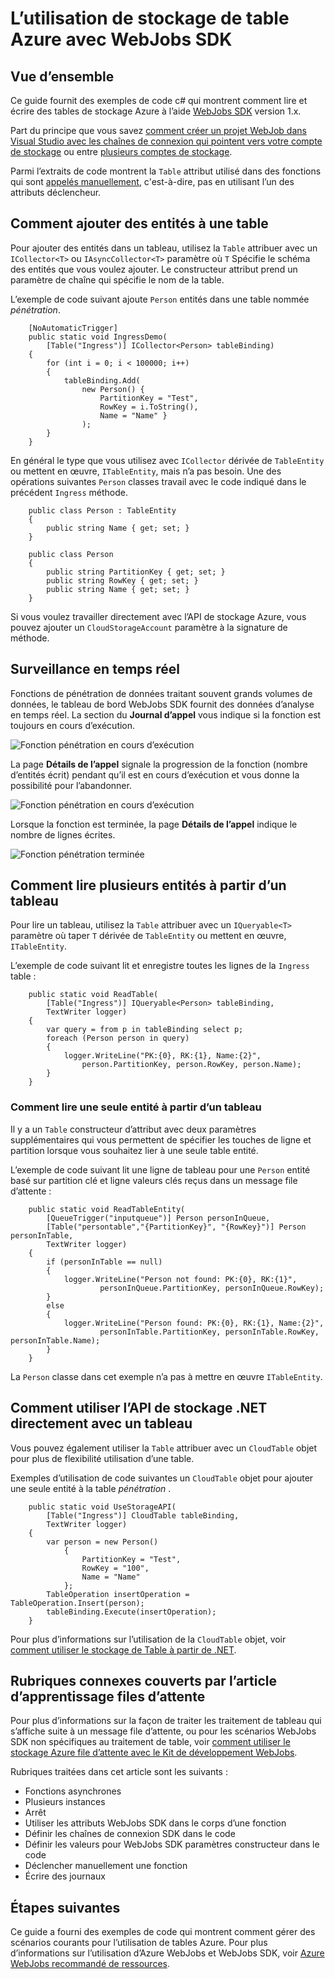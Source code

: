 <properties 
    pageTitle="L’utilisation de stockage de table Azure avec WebJobs SDK" 
    description="Apprenez à utiliser le stockage de table Azure avec WebJobs SDK. Créer des tables, ajouter des entités aux tables et lire les tableaux existants." 
    services="app-service\web, storage" 
    documentationCenter=".net" 
    authors="tdykstra" 
    manager="wpickett" 
    editor="jimbe"/>

<tags 
    ms.service="app-service-web" 
    ms.workload="web" 
    ms.tgt_pltfrm="na" 
    ms.devlang="dotnet" 
    ms.topic="article" 
    ms.date="06/01/2016" 
    ms.author="tdykstra"/>

# <a name="how-to-use-azure-table-storage-with-the-webjobs-sdk"></a>L’utilisation de stockage de table Azure avec WebJobs SDK

## <a name="overview"></a>Vue d’ensemble

Ce guide fournit des exemples de code c# qui montrent comment lire et écrire des tables de stockage Azure à l’aide [WebJobs SDK](websites-dotnet-webjobs-sdk.md) version 1.x.

Part du principe que vous savez [comment créer un projet WebJob dans Visual Studio avec les chaînes de connexion qui pointent vers votre compte de stockage](websites-dotnet-webjobs-sdk-get-started.md) ou entre [plusieurs comptes de stockage](https://github.com/Azure/azure-webjobs-sdk/blob/master/test/Microsoft.Azure.WebJobs.Host.EndToEndTests/MultipleStorageAccountsEndToEndTests.cs).
        
Parmi l’extraits de code montrent la `Table` attribut utilisé dans des fonctions qui sont [appelés manuellement](websites-dotnet-webjobs-sdk-storage-queues-how-to.md#manual), c'est-à-dire, pas en utilisant l’un des attributs déclencheur. 

## <a id="ingress"></a>Comment ajouter des entités à une table

Pour ajouter des entités dans un tableau, utilisez la `Table` attribuer avec un `ICollector<T>` ou `IAsyncCollector<T>` paramètre où `T` Spécifie le schéma des entités que vous voulez ajouter. Le constructeur attribut prend un paramètre de chaîne qui spécifie le nom de la table. 

L’exemple de code suivant ajoute `Person` entités dans une table nommée *pénétration*.

        [NoAutomaticTrigger]
        public static void IngressDemo(
            [Table("Ingress")] ICollector<Person> tableBinding)
        {
            for (int i = 0; i < 100000; i++)
            {
                tableBinding.Add(
                    new Person() { 
                        PartitionKey = "Test", 
                        RowKey = i.ToString(), 
                        Name = "Name" }
                    );
            }
        }

En général le type que vous utilisez avec `ICollector` dérivée de `TableEntity` ou mettent en œuvre, `ITableEntity`, mais n’a pas besoin. Une des opérations suivantes `Person` classes travail avec le code indiqué dans le précédent `Ingress` méthode.

        public class Person : TableEntity
        {
            public string Name { get; set; }
        }

        public class Person
        {
            public string PartitionKey { get; set; }
            public string RowKey { get; set; }
            public string Name { get; set; }
        }

Si vous voulez travailler directement avec l’API de stockage Azure, vous pouvez ajouter un `CloudStorageAccount` paramètre à la signature de méthode.

## <a id="monitor"></a>Surveillance en temps réel

Fonctions de pénétration de données traitant souvent grands volumes de données, le tableau de bord WebJobs SDK fournit des données d’analyse en temps réel. La section du **Journal d’appel** vous indique si la fonction est toujours en cours d’exécution.

![Fonction pénétration en cours d’exécution](./media/websites-dotnet-webjobs-sdk-storage-tables-how-to/ingressrunning.png)

La page **Détails de l’appel** signale la progression de la fonction (nombre d’entités écrit) pendant qu’il est en cours d’exécution et vous donne la possibilité pour l’abandonner. 

![Fonction pénétration en cours d’exécution](./media/websites-dotnet-webjobs-sdk-storage-tables-how-to/ingressprogress.png)

Lorsque la fonction est terminée, la page **Détails de l’appel** indique le nombre de lignes écrites.

![Fonction pénétration terminée](./media/websites-dotnet-webjobs-sdk-storage-tables-how-to/ingresssuccess.png)

## <a id="multiple"></a>Comment lire plusieurs entités à partir d’un tableau

Pour lire un tableau, utilisez la `Table` attribuer avec un `IQueryable<T>` paramètre où taper `T` dérivée de `TableEntity` ou mettent en œuvre, `ITableEntity`.

L’exemple de code suivant lit et enregistre toutes les lignes de la `Ingress` table :
 
        public static void ReadTable(
            [Table("Ingress")] IQueryable<Person> tableBinding,
            TextWriter logger)
        {
            var query = from p in tableBinding select p;
            foreach (Person person in query)
            {
                logger.WriteLine("PK:{0}, RK:{1}, Name:{2}", 
                    person.PartitionKey, person.RowKey, person.Name);
            }
        }

### <a id="readone"></a>Comment lire une seule entité à partir d’un tableau

Il y a un `Table` constructeur d’attribut avec deux paramètres supplémentaires qui vous permettent de spécifier les touches de ligne et partition lorsque vous souhaitez lier à une seule table entité.

L’exemple de code suivant lit une ligne de tableau pour une `Person` entité basé sur partition clé et ligne valeurs clés reçus dans un message file d’attente :  

        public static void ReadTableEntity(
            [QueueTrigger("inputqueue")] Person personInQueue,
            [Table("persontable","{PartitionKey}", "{RowKey}")] Person personInTable,
            TextWriter logger)
        {
            if (personInTable == null)
            {
                logger.WriteLine("Person not found: PK:{0}, RK:{1}",
                        personInQueue.PartitionKey, personInQueue.RowKey);
            }
            else
            {
                logger.WriteLine("Person found: PK:{0}, RK:{1}, Name:{2}",
                        personInTable.PartitionKey, personInTable.RowKey, personInTable.Name);
            }
        }


La `Person` classe dans cet exemple n’a pas à mettre en œuvre `ITableEntity`.

## <a id="storageapi"></a>Comment utiliser l’API de stockage .NET directement avec un tableau

Vous pouvez également utiliser la `Table` attribuer avec un `CloudTable` objet pour plus de flexibilité utilisation d’une table.

Exemples d’utilisation de code suivantes un `CloudTable` objet pour ajouter une seule entité à la table *pénétration* . 
 
        public static void UseStorageAPI(
            [Table("Ingress")] CloudTable tableBinding,
            TextWriter logger)
        {
            var person = new Person()
                {
                    PartitionKey = "Test",
                    RowKey = "100",
                    Name = "Name"
                };
            TableOperation insertOperation = TableOperation.Insert(person);
            tableBinding.Execute(insertOperation);
        }

Pour plus d’informations sur l’utilisation de la `CloudTable` objet, voir [comment utiliser le stockage de Table à partir de .NET](../storage/storage-dotnet-how-to-use-tables.md). 

## <a id="queues"></a>Rubriques connexes couverts par l’article d’apprentissage files d’attente

Pour plus d’informations sur la façon de traiter les traitement de tableau qui s’affiche suite à un message file d’attente, ou pour les scénarios WebJobs SDK non spécifiques au traitement de table, voir [comment utiliser le stockage Azure file d’attente avec le Kit de développement WebJobs](websites-dotnet-webjobs-sdk-storage-queues-how-to.md). 

Rubriques traitées dans cet article sont les suivants :

* Fonctions asynchrones
* Plusieurs instances
* Arrêt
* Utiliser les attributs WebJobs SDK dans le corps d’une fonction
* Définir les chaînes de connexion SDK dans le code
* Définir les valeurs pour WebJobs SDK paramètres constructeur dans le code
* Déclencher manuellement une fonction
* Écrire des journaux

## <a id="nextsteps"></a>Étapes suivantes

Ce guide a fourni des exemples de code qui montrent comment gérer des scénarios courants pour l’utilisation de tables Azure. Pour plus d’informations sur l’utilisation d’Azure WebJobs et WebJobs SDK, voir [Azure WebJobs recommandé de ressources](http://go.microsoft.com/fwlink/?linkid=390226).
 

